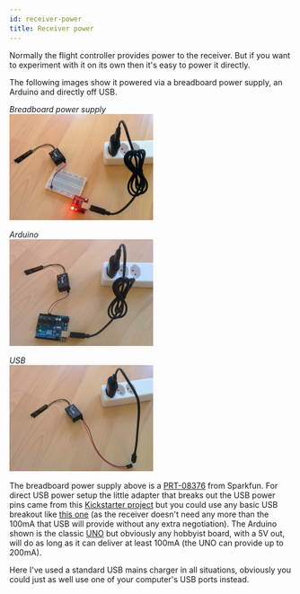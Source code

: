```yaml
---
id: receiver-power
title: Receiver power
---
```


Normally the flight controller provides power to the receiver. But if you want to experiment with it on its own then it's easy to power it directly.

The following images show it powered via a breadboard power supply, an Arduino and directly off USB.

_Breadboard power supply_  
<img width="256" src="assets/images/receiver-power/breadboard.jpg">

_Arduino_  
<img width="256" src="assets/images/receiver-power/arduino.jpg">

_USB_  
<img width="256" src="assets/images/receiver-power/usb.jpg">

The breadboard power supply above is a [PRT-08376](https://www.sparkfun.com/products/8376) from Sparkfun. For direct USB power setup the little adapter that breaks out the USB power pins came from this [Kickstarter project](https://www.kickstarter.com/projects/252587878/the-worlds-smallest-tiny-breadboard-power-supply-u) but you could use any basic USB breakout like [this one](https://www.adafruit.com/product/1833) (as the receiver doesn't need any more than the 100mA that USB will provide without any extra negotiation). The Arduino shown is the classic [UNO](https://www.arduino.cc/en/Main/ArduinoBoardUno) but obviously any hobbyist board, with a 5V out, will do as long as it can deliver at least 100mA (the UNO can provide up to 200mA).

Here I've used a standard USB mains charger in all situations, obviously you could just as well use one of your computer's USB ports instead.
